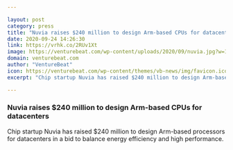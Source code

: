 ```yaml
---

layout: post
category: press
title: "Nuvia raises $240 million to design Arm-based CPUs for datacenters"
date: 2020-09-24 14:26:30
link: https://vrhk.co/2RUv1Xt
image: https://venturebeat.com/wp-content/uploads/2020/09/nuvia.jpg?w=1200&strip=all
domain: venturebeat.com
author: "VentureBeat"
icon: https://venturebeat.com/wp-content/themes/vb-news/img/favicon.ico
excerpt: "Chip startup Nuvia has raised $240 million to design Arm-based processors for datacenters in a bid to balance energy efficiency and high performance."

---
```


### Nuvia raises $240 million to design Arm-based CPUs for datacenters

Chip startup Nuvia has raised $240 million to design Arm-based processors for datacenters in a bid to balance energy efficiency and high performance.